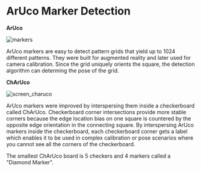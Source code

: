ArUco Marker Detection
======================

**ArUco**

![markers](https://github.com/opencv/opencv_contrib/assets/810997/8d587456-f27f-49e4-9540-28a0477d43fc)

ArUco markers are easy to detect pattern grids that yield up to 1024 different patterns. They were built for augmented reality and later used for camera calibration. Since the grid uniquely orients the square, the detection algorithm can determing the pose of the grid.

**ChArUco**

![screen_charuco](https://github.com/opencv/opencv_contrib/assets/810997/64610da1-ee06-406c-a19b-006b02ac44fd)


ArUco markers were improved by interspersing them inside a checkerboard called ChArUco. Checkerboard corner intersections provide more stable corners because the edge location bias on one square is countered by the opposite edge orientation in the connecting square. By interspersing ArUco markers inside the checkerboard, each checkerboard corner gets a label which enables it to be used in complex calibration or pose scenarios where you cannot see all the corners of the checkerboard.

The smallest ChArUco board is 5 checkers and 4 markers called a "Diamond Marker".
